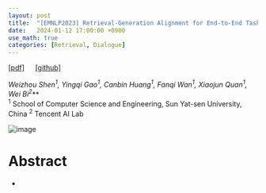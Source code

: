 ```yaml
---
layout: post
title:  "[EMNLP2023] Retrieval-Generation Alignment for End-to-End Task-Oriented Diaogue System"
date:   2024-01-12 17:00:00 +0900
use_math: true
categories: [Retrieval, Dialogue]
---
```


[[pdf]](https://arxiv.org/pdf/2305.06983.pdf) &emsp;
[[github]](https://github.com/jzbjyb/FLARE)

**Weizhou Shen<sup>1</sup>, Yingqi Gao<sup>1</sup>, Canbin Huang<sup>1</sup>, Fanqi Wan<sup>1</sup>, Xiaojun Quan<sup>1*</sup>, Wei Bi<sup>2*</sup>**
<br><sup>1</sup> School of Computer Science and Engineering, Sun Yat-sen University, China <sup>2</sup> Tencent AI Lab &emsp;

![image](https://github.com/yong1-kim/yong1-kim.github.io/assets/42200027/00c7778c-3dc1-415c-a07a-6e6b0539cab6)

# Abstract
- 
